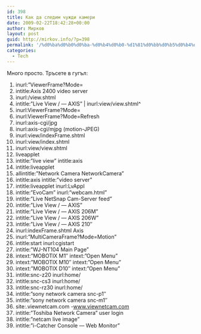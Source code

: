 ```yaml
---
id: 398
title: Как да следим чужди камери
date: 2009-02-22T18:42:28+00:00
author: Мирков
layout: post
guid: http://mirkov.info/?p=398
permalink: '/%d0%ba%d0%b0%d0%ba-%d0%b4%d0%b0-%d1%81%d0%bb%d0%b5%d0%b4%d0%b8%d0%bc-%d1%87%d1%83%d0%b6%d0%b4%d0%b8-%d0%ba%d0%b0%d0%bc%d0%b5%d1%80%d0%b8/'
categories:
  - Tech
---
```

Много просто. Тръсете в гугъл:

1. inurl:”ViewerFrame?Mode=  
2. intitle:Axis 2400 video server  
3. inurl:/view.shtml  
4. intitle:”Live View / — AXIS” | inurl:view/view.shtml^  
5. inurl:ViewerFrame?Mode=  
6. inurl:ViewerFrame?Mode=Refresh  
7. inurl:axis-cgi/jpg  
8. inurl:axis-cgi/mjpg (motion-JPEG)  
9. inurl:view/indexFrame.shtml  
10. inurl:view/index.shtml  
11. inurl:view/view.shtml  
12. liveapplet  
13. intitle:”live view” intitle:axis  
14. intitle:liveapplet  
15. allintitle:”Network Camera NetworkCamera”  
16. intitle:axis intitle:”video server”  
17. intitle:liveapplet inurl:LvAppl  
18. intitle:”EvoCam” inurl:”webcam.html”  
19. intitle:”Live NetSnap Cam-Server feed”  
20. intitle:”Live View / — AXIS”  
21. intitle:”Live View / — AXIS 206M”  
22. intitle:”Live View / — AXIS 206W”  
23. intitle:”Live View / — AXIS 210″  
24. inurl:indexFrame.shtml Axis  
25. inurl:”MultiCameraFrame?Mode=Motion”  
26. intitle:start inurl:cgistart  
27. intitle:”WJ-NT104 Main Page”  
28. intext:”MOBOTIX M1″ intext:”Open Menu”  
29. intext:”MOBOTIX M10″ intext:”Open Menu”  
30. intext:”MOBOTIX D10″ intext:”Open Menu”  
31. intitle:snc-z20 inurl:home/  
32. intitle:snc-cs3 inurl:home/  
33. intitle:snc-rz30 inurl:home/  
34. intitle:”sony network camera snc-p1″  
35. intitle:”sony network camera snc-m1″  
36. site:.viewnetcam.com -www.viewnetcam.com  
37. intitle:”Toshiba Network Camera” user login  
38. intitle:”netcam live image”  
39. intitle:”i-Catcher Console — Web Monitor”